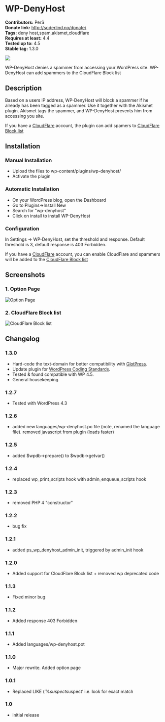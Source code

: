 # WP-DenyHost #
**Contributors:** PerS  
**Donate link:** http://soderlind.no/donate/  
**Tags:** deny host,spam,akismet,cloudflare  
**Requires at least:** 4.4  
**Tested up to:** 4.5  
**Stable tag:** 1.3.0  

<img src="https://api.travis-ci.org/soderlind/wp-denyhost.svg?branch=master" />

WP-DenyHost denies a spammer from accessing your WordPress site. WP-DenyHost can add spammers to the CloudFlare Block list

## Description ##

Based on a users IP address, WP-DenyHost will block a spammer if he already has been tagged as a spammer. Use it together with the Akismet plugin. Akismet tags the spammer, and WP-DenyHost prevents him from accessing you site.

If you have a [CloudFlare](https://www.cloudflare.com) account, the plugin can add spamers to [CloudFlare Block list](https://www.cloudflare.com/threat-control)

## Installation ##

### Manual Installation ###
* Upload the files to wp-content/plugins/wp-denyhost/
* Activate the plugin

### Automatic Installation ###
* On your WordPress blog, open the Dashboard
* Go to Plugins->Install New
* Search for "wp-denyhost"
* Click on install to install WP-DenyHost

### Configuration ###
In Settings -> WP-DenyHost, set the threshold and response. Default threshold is 3, default response is 403 Forbidden.

If you have a [CloudFlare](https://www.cloudflare.com) account, you can enable CloudFlare and spammers will be added to the [CloudFlare Block list](https://www.cloudflare.com/threat-control)

## Screenshots ##

### 1. Option Page ###

![Option Page](https://s.w.org/plugins/wp-denyhost/screenshot-1.png)

### 2. CloudFlare Block list ###
![CloudFlare Block list](https://s.w.org/plugins/wp-denyhost/screenshot-2.png)


## Changelog ##
### 1.3.0 ###
* Hard-code the text-domain for better compatibility with [GlotPress](https://translate.wordpress.org/projects/wp-plugins/wp-denyhost).
* Update plugin for [WordPress Coding Standards](https://make.wordpress.org/core/handbook/best-practices/coding-standards/).
* Tested & found compatible with WP 4.5.
* General housekeeping.

### 1.2.7 ###
* Tested with WordPress 4.3

### 1.2.6 ###
* added new languages/wp-denyhost.po file (note, renamed the language file). removed javascript from plugin (loads faster)

### 1.2.5 ###
* added $wpdb->prepare() to $wpdb->getvar()

### 1.2.4 ###
* replaced wp_print_scripts hook with admin_enqueue_scripts hook

### 1.2.3 ###
* removed PHP 4 "constructor"

### 1.2.2 ###
* bug fix

### 1.2.1 ###
* added ps_wp_denyhost_admin_init, triggered by admin_init hook

### 1.2.0 ###
* Added support for CloudFlare Block list + removed wp deprecated code

### 1.1.3 ###
* Fixed minor bug

### 1.1.2 ###
* Added response 403 Forbidden

### 1.1.1 ###
* Added languages/wp-denyhost.pot

### 1.1.0 ###
* Major rewrite. Added option page

### 1.0.1 ###
* Replaced LIKE (‘%$suspect%’) with = ‘$suspect’ i.e. look for exact match

### 1.0 ###
* initial release
